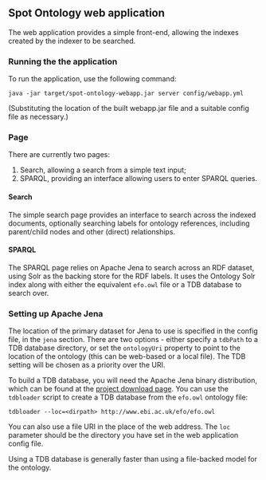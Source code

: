## Spot Ontology web application

The web application provides a simple front-end, allowing the indexes
created by the indexer to be searched.

### Running the the application

To run the application, use the following command:

    java -jar target/spot-ontology-webapp.jar server config/webapp.yml

(Substituting the location of the built webapp.jar file and a suitable config 
file as necessary.)

### Page

There are currently two pages:

1. Search, allowing a search from a simple text input;
2. SPARQL, providing an interface allowing users to enter SPARQL queries.

#### Search

The simple search page provides an interface to search across the indexed
documents, optionally searching labels for ontology references, including
parent/child nodes and other (direct) relationships.

#### SPARQL

The SPARQL page relies on Apache Jena to search across an RDF dataset,
using Solr as the backing store for the RDF labels. It uses the Ontology
Solr index along with either the equivalent `efo.owl` file or a TDB
database to search over.

### Setting up Apache Jena

The location of the primary dataset for Jena to use is specified in the
config file, in the `jena` section. There are two options - either specify
a `tdbPath` to a TDB database directory, or set the `ontologyUri` property to point
to the location of the ontology (this can be web-based or a local file). The
TDB setting will be chosen as a priority over the URI.

To build a TDB database, you will need the Apache Jena binary distribution,
which can be found at the [project download page](http://jena.apache.org/download/index.cgi).
You can use the `tdbloader` script to create a TDB database from the  `efo.owl`
ontology file:

    tdbloader --loc=<dirpath> http://www.ebi.ac.uk/efo/efo.owl

You can also use a file URI in the place of the web address. The `loc` 
parameter should be the directory you have set in the web application
config file.

Using a TDB database is generally faster than using a file-backed model for
the ontology.
